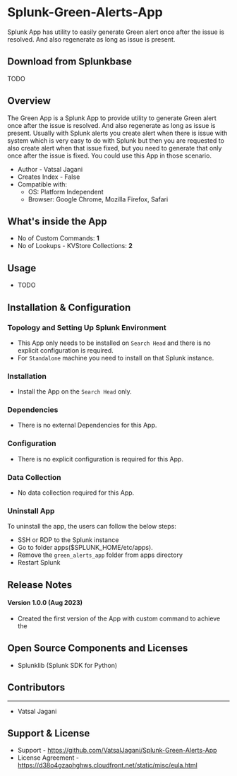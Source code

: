 # Splunk-Green-Alerts-App
Splunk App has utility to easily generate Green alert once after the issue is resolved. And also regenerate as long as issue is present.


## Download from Splunkbase
TODO


## Overview
The Green App is a Splunk App to provide utility to generate Green alert once after the issue is resolved. And also regenerate as long as issue is present.
Usually with Splunk alerts you create alert when there is issue with system which is very easy to do with Splunk but then you are requested to also create alert when that issue fixed, but you need to generate that only once after the issue is fixed. You could use this App in those scenario.

* Author - Vatsal Jagani
* Creates Index - False
* Compatible with:
   * OS: Platform Independent
   * Browser: Google Chrome, Mozilla Firefox, Safari



## What's inside the App

* No of Custom Commands: **1**
* No of Lookups - KVStore Collections: **2**



## Usage
* TODO



## Installation & Configuration

### Topology and Setting Up Splunk Environment
* This App only needs to be installed on `Search Head` and there is no explicit configuration is required.
* For `Standalone` machine you need to install on that Splunk instance.

### Installation
* Install the App on the `Search Head` only.


### Dependencies
* There is no external Dependencies for this App.


### Configuration
* There is no explicit configuration is required for this App.

### Data Collection
* No data collection required for this App.


### Uninstall App
To uninstall the app, the users can follow the below steps:
* SSH or RDP to the Splunk instance
* Go to folder apps($SPLUNK_HOME/etc/apps).
* Remove the `green_alerts_app` folder from apps directory
* Restart Splunk



## Release Notes

#### Version 1.0.0 (Aug 2023)
* Created the first version of the App with custom command to achieve the 



## Open Source Components and Licenses
* Splunklib (Splunk SDK for Python)



## Contributors
------------
* Vatsal Jagani


## Support & License
* Support - https://github.com/VatsalJagani/Splunk-Green-Alerts-App
* License Agreement - https://d38o4gzaohghws.cloudfront.net/static/misc/eula.html
